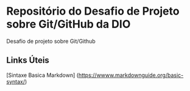 # Repositório do Desafio de Projeto sobre Git/GitHub da DIO
Desafio de projeto sobre Git/Github

## Links Úteis
[Sintaxe Basica Markdown] (https://wwww.markdownguide.org/basic-syntax/)
